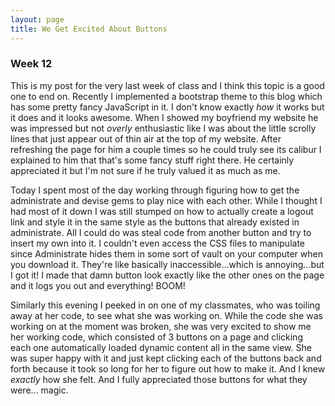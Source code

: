 ```yaml
---
layout: page
title: We Get Excited About Buttons
---
```

<h3>Week 12</h3>

This is my post for the very last week of class and I think this topic is a good one to end on.  Recently I implemented a bootstrap theme to this blog which has some pretty fancy JavaScript in it. I don't know exactly _how_ it works but it does and it looks awesome.  When I showed my boyfriend my website he was impressed but not _overly_ enthusiastic like I was about the little scrolly lines that just appear out of thin air at the top of my website.  After refreshing the page for him a couple times so he could truly see its calibur I explained to him that that's some fancy stuff right there. He certainly appreciated it but I'm not sure if he truly valued it as much as me. 

Today I spent most of the day working through figuring how to get the administrate and devise gems to play nice with each other.  While I thought I had most of it down I was still stumped on how to actually create a logout link and style it in the same style as the buttons that already existed in administrate. All I could do was steal code from another button and try to insert my own into it. I couldn't even access the CSS files to manipulate since Administrate hides them in some sort of vault on your computer when you download it. They're like basically inaccessible...which is annoying...but I got it! I made that damn button look exactly like the other ones on the page and it logs you out and everything! BOOM!

Similarly this evening I peeked in on one of my classmates, who was toiling away at her code, to see what she was working on.  While the code she was working on at the moment was broken, she was very excited to show me her working code, which consisted of 3 buttons on a page and clicking each one automatically loaded dynamic content all in the same view. She was super happy with it and just kept clicking each of the buttons back and forth because it took so long for her to figure out how to make it. And I knew *exactly* how she felt. And I fully appreciated those buttons for what they were... magic.